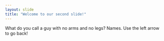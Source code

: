 ```yaml
---
layout: slide
title: "Welcome to our second slide!"
---
```

What do you call a guy with no arms and no legs? Names.
Use the left arrow to go back!
